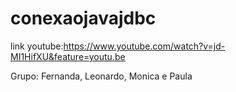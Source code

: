 # conexaojavajdbc
link youtube:https://www.youtube.com/watch?v=jd-MI1HifXU&feature=youtu.be

Grupo: Fernanda, Leonardo, Monica e Paula
